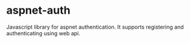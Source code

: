 # aspnet-auth
Javascript library for aspnet authentication.  It supports registering and authenticating using web api.
